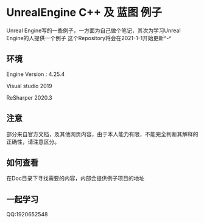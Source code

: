 # UnrealEngine C++ 及 蓝图 例子
Unreal Engine写的一些例子，一方面为自己做个笔记，其次为学习Unreal Engine的人提供一个例子 这个Repository将会在2021-1-1开始更新^-^

## 环境

Engine Version : 4.25.4

Visual studio 2019

ReSharper 2020.3

## 注意

部分来自官方文档，及其他网页内容，由于本人能力有限，不能完全判断其解释的正确性，请注意区分。

## 如何查看

在Doc目录下寻找需要的内容，内部会提供例子项目的地址

## 一起学习

QQ:1920652548